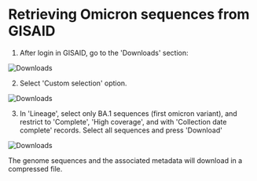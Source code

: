 # Retrieving Omicron sequences from GISAID

1. After login in GISAID, go to the 'Downloads' section:

![Downloads](http://www.ub.edu/molevol/CG-MGG/downloads.png)

2. Select 'Custom selection' option. 

![Downloads](http://www.ub.edu/molevol/CG-MGG/custom.png)

3. In 'Lineage', select only BA.1 sequences (first omicron variant), and restrict to 'Complete', 'High coverage', and with 'Collection date complete' records. Select all sequences and press 'Download'

![Downloads](http://www.ub.edu/molevol/CG-MGG/selection.png)

The genome sequences and the associated metadata will download in a compressed file. 
